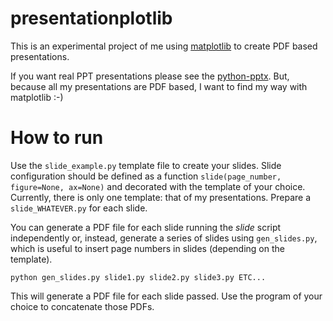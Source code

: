 # presentationplotlib

This is an experimental project of me using [matplotlib](https://matplotlib.org/) to create PDF based presentations.

If you want real PPT presentations please see the [python-pptx](https://python-pptx.readthedocs.io/en/latest/index.html). But, because all my presentations are PDF based, I want to find my way with matplotlib :-)

# How to run

Use the `slide_example.py` template file to create your slides. Slide configuration should be defined as a function `slide(page_number, figure=None, ax=None)` and decorated with the template of your choice. Currently, there is only one template: that of my presentations. Prepare a `slide_WHATEVER.py` for each slide.

You can generate a PDF file for each slide running the _slide_ script independently or, instead, generate a series of slides using `gen_slides.py`, which is useful to insert page numbers in slides (depending on the template).

```
python gen_slides.py slide1.py slide2.py slide3.py ETC...
```

This will generate a PDF file for each slide passed. Use the program of your choice to concatenate those PDFs.
